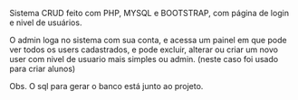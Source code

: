 Sistema CRUD feito com PHP, MYSQL e BOOTSTRAP, com página de login e nivel de usuários.

O admin loga no sistema com sua conta, e acessa um painel em que pode ver todos os users cadastrados, e pode excluir, alterar ou criar um novo user com nivel de usuario mais simples ou admin.
(neste caso foi usado para criar alunos)

Obs. O sql para gerar o banco está junto ao projeto.